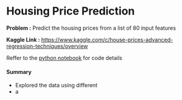 # Housing Price Prediction

**Problem :** Predict the housing prices from a list of 80 input features 

**Kaggle Link :** https://www.kaggle.com/c/house-prices-advanced-regression-techniques/overview

Reffer to the [python notebook](https://github.com/abhi094/Kaggle-Competitions/blob/master/Housing%20Prices%20Prediction/HousingPrices_EDA_Visualizations_FeatureEngineering.ipynb) for code details

#### Summary
- Explored the data using different 
- a
